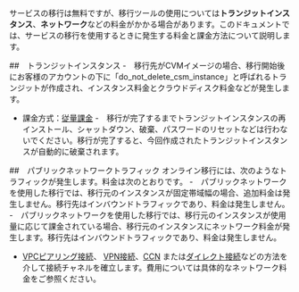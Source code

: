 サービスの移行は無料ですが、移行ツールの使用については**トランジットインスタンス**、**ネットワーク**などの料金がかかる場合があります。このドキュメントでは、サービスの移行を使用するときに発生する料金と課金方法について説明します。

##　トランジットインスタンス
-　移行先がCVMイメージの場合、移行開始後にお客様のアカウントの下に「do_not_delete_csm_instance」と呼ばれるトランジットが作成され、インスタンス料金とクラウドディスク料金などが発生します。
- 課金方式：[従量課金](https://intl.cloud.tencent.com/document/product/213/2180)
-　移行が完了するまでトランジットインスタンスの再インストール、シャットダウン、破棄、パスワードのリセットなどは行わないでください。移行が完了すると、今回作成されたトランジットインスタンスが自動的に破棄されます。


##　パブリックネットワークトラフィック
オンライン移行には、次のようなトラフィックが発生します。料金は次のとおりです。
-　パブリックネットワークを使用した移行では、移行元のインスタンスが固定帯域幅の場合、追加料金は発生しません。移行先はインバウンドトラフィックであり、料金は発生しません。
-　パブリックネットワークを使用した移行では、移行元のインスタンスが使用量に応じて課金されている場合、移行元のインスタンスにネットワーク料金が発生します。移行先はインバウンドトラフィックであり、料金は発生しません。
- [VPCピアリング接続](https://www.tencentcloud.com/document/product/553)、 [VPN接続](https://www.tencentcloud.com/document/product/1037)、[CCN](https://www.tencentcloud.com/document/product/1003) または[ダイレクト接続](https://www.tencentcloud.com/document/product/216)などの方法を介して接続チャネルを確立します。費用については具体的なネットワーク料金をご参照ください。
